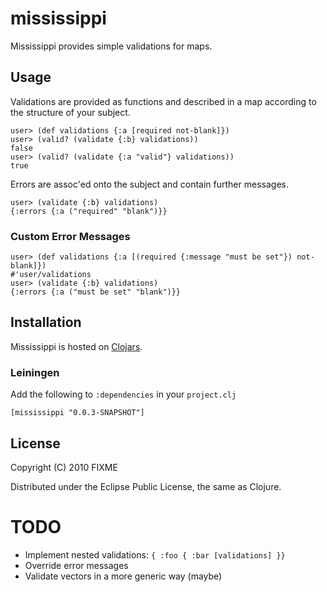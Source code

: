 # mississippi

Mississippi provides simple validations for maps.

## Usage

Validations are provided as functions and described in a map according to the structure of your subject.

    user> (def validations {:a [required not-blank]})
    user> (valid? (validate {:b} validations))
    false
    user> (valid? (validate {:a "valid"} validations))
    true

Errors are assoc'ed onto the subject and contain further messages.

    user> (validate {:b} validations)
    {:errors {:a ("required" "blank")}}
    
### Custom Error Messages

    user> (def validations {:a [(required {:message "must be set"}) not-blank]})
    #'user/validations
    user> (validate {:b} validations)
    {:errors {:a ("must be set" "blank")}}

## Installation

Mississippi is hosted on [Clojars](http://www.clojars.org).

### Leiningen

Add the following to `:dependencies` in your `project.clj`

    [mississippi "0.0.3-SNAPSHOT"]

## License

Copyright (C) 2010 FIXME

Distributed under the Eclipse Public License, the same as Clojure.

# TODO

* Implement nested validations: `{ :foo { :bar [validations] }}`
* Override error messages
* Validate vectors in a more generic way (maybe) 
